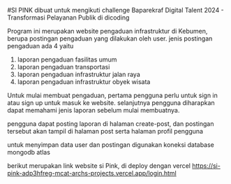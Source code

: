 #SI PINK
dibuat untuk mengikuti challenge Baparekraf Digital Talent 2024 - Transformasi Pelayanan Publik di dicoding

Program ini merupakan website pengaduan infrastruktur di Kebumen, berupa postingan pengaduan yang dilakukan oleh user. jenis postingan pengaduan ada 4 yaitu
1. laporan pengaduan fasilitas umum
2. laporan pengaduan transportasi
3. laporan pengaduan infrastruktur jalan raya
4. laporan pengaduan infrastruktur obyek wisata

Untuk mulai membuat pengaduan, pertama pengguna perlu untuk sign in atau sign up untuk masuk ke website. 
selanjutnya pengguna diharapkan dapat memahami jenis laporan sebelum mulai membuatnya.

pengguna dapat posting laporan di halaman create-post, dan postingan tersebut akan tampil di halaman post serta halaman profil pengguna

untuk menyimpan data user dan postingan digunakan koneksi database mongodb atlas

berikut merupakan link website si Pink, di deploy dengan vercel
https://si-pink-adp3hfreg-mcat-archs-projects.vercel.app/login.html

